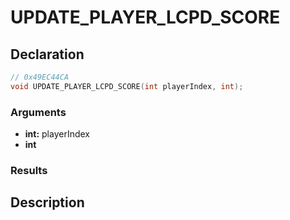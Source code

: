 # UPDATE_PLAYER_LCPD_SCORE

## Declaration
```cpp
// 0x49EC44CA
void UPDATE_PLAYER_LCPD_SCORE(int playerIndex, int);
```

### Arguments
- **int:** playerIndex
- **int**

### Results

## Description
